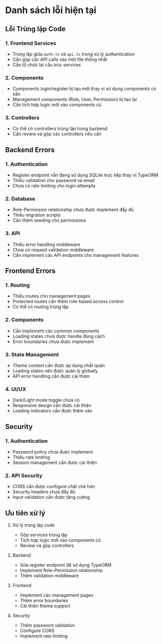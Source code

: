 # Danh sách lỗi hiện tại

## Lỗi Trùng lặp Code

### 1. Frontend Services
- Trùng lặp giữa `auth.ts` và `api.ts` trong xử lý authentication
- Cần gộp các API calls vào một file thống nhất
- Cần tổ chức lại cấu trúc services

### 2. Components
- Components login/register bị tạo mới thay vì sử dụng components có sẵn
- Management components (Role, User, Permission) bị tạo lại
- Cần tích hợp logic mới vào components cũ

### 3. Controllers
- Có thể có controllers trùng lặp trong backend
- Cần review và gộp các controllers nếu cần

## Backend Errors

### 1. Authentication
- Register endpoint vẫn đang sử dụng SQLite trực tiếp thay vì TypeORM
- Thiếu validation cho password và email
- Chưa có rate limiting cho login attempts

### 2. Database
- Role-Permission relationship chưa được implement đầy đủ
- Thiếu migration scripts
- Cần thêm seeding cho permissions

### 3. API
- Thiếu error handling middleware
- Chưa có request validation middleware
- Cần implement các API endpoints cho management features

## Frontend Errors

### 1. Routing
- Thiếu routes cho management pages
- Protected routes cần thêm role-based access control
- Có thể có routing trùng lặp

### 2. Components
- Cần implement các common components
- Loading states chưa được handle đúng cách
- Error boundaries chưa được implement

### 3. State Management
- Theme context cần được áp dụng nhất quán
- Loading states nên được quản lý globally
- API error handling cần được cải thiện

### 4. UI/UX
- Dark/Light mode toggle chưa có
- Responsive design cần được cải thiện
- Loading indicators cần được thêm vào

## Security

### 1. Authentication
- Password policy chưa được implement
- Thiếu rate limiting
- Session management cần được cải thiện

### 2. API Security
- CORS cần được configure chặt chẽ hơn
- Security headers chưa đầy đủ
- Input validation cần được tăng cường

## Ưu tiên xử lý

1. Xử lý trùng lặp code
   - Gộp services trùng lặp
   - Tích hợp logic mới vào components cũ
   - Review và gộp controllers

2. Backend
   - Sửa register endpoint để sử dụng TypeORM
   - Implement Role-Permission relationship
   - Thêm validation middleware

3. Frontend
   - Implement các management pages
   - Thêm error boundaries
   - Cải thiện theme support

4. Security
   - Thêm password validation
   - Configure CORS
   - Implement rate limiting